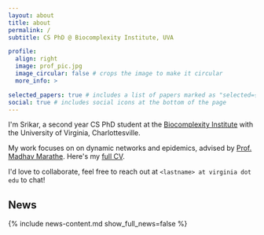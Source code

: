 ```yaml
---
layout: about
title: about
permalink: /
subtitle: CS PhD @ Biocomplexity Institute, UVA

profile:
  align: right
  image: prof_pic.jpg
  image_circular: false # crops the image to make it circular
  more_info: >

selected_papers: true # includes a list of papers marked as "selected={true}"
social: true # includes social icons at the bottom of the page
---
```


I'm Srikar, a second year CS PhD student at the <a href="https://biocomplexity.virginia.edu/"  target="_blank">Biocomplexity Institute</a> with the University of Virginia, Charlottesville.

My work focuses on on dynamic networks and epidemics, advised by <a href="https://engineering.virginia.edu/faculty/madhav-marathe"  target="_blank">Prof. Madhav Marathe</a>. Here's my <a href="assets/pdf/cv.pdf"  target="_blank">full CV</a>. 

I'd love to collaborate, feel free to reach out at `<lastname> at virginia dot edu` to chat!

<h2>News</h2>
{% include news-content.md show_full_news=false %}